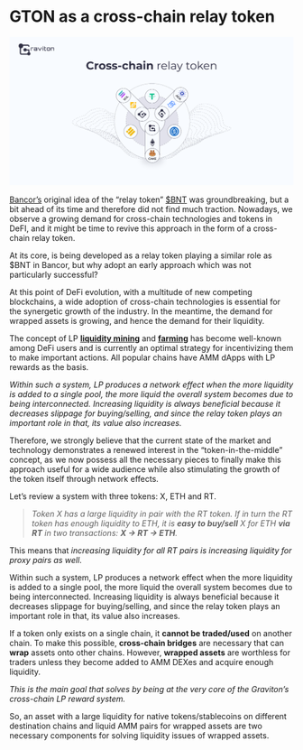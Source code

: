 # GTON as a cross-chain relay token

![](.gitbook/assets/image%20%287%29.png)

[Bancor’s](https://storage.googleapis.com/website-bancor/2018/04/01ba8253-bancor_protocol_whitepaper_en.pdf) original idea of the “relay token” [$BNT](https://www.coingecko.com/en/coins/bancor-network#markets) was groundbreaking, but a bit ahead of its time and therefore did not find much traction. Nowadays, we observe a growing demand for cross-chain technologies and tokens in DeFI, and it might be time to revive this approach in the form of a cross-chain relay token.

At its core, is being developed as a relay token playing a similar role as $BNT in Bancor, but why adopt an early approach which was not particularly successful?

At this point of DeFi evolution, with a multitude of new competing blockchains, a wide adoption of cross-chain technologies is essential for the synergetic growth of the industry. In the meantime, the demand for wrapped assets is growing, and hence the demand for their liquidity.

The concept of LP [**liquidity mining**](https://www.youtube.com/watch?v=cizLhxSKrAc) and [**farming**](https://www.youtube.com/watch?v=ClnnLI1SClA) has become well-known among DeFi users and is currently an optimal strategy for incentivizing them to make important actions. All popular chains have AMM dApps with LP rewards as the basis.

_Within such a system, LP produces a network effect when the more liquidity is added to a single pool, the more liquid the overall system becomes due to being interconnected. Increasing liquidity is always beneficial because it decreases slippage for buying/selling, and since the relay token plays an important role in that, its value also increases._

Therefore, we strongly believe that the current state of the market and technology demonstrates a renewed interest in the “token-in-the-middle” concept, as we now possess all the necessary pieces to finally make this approach useful for a wide audience while also stimulating the growth of the token itself through network effects.

Let’s review a system with three tokens: X, ETH and RT.

> _Token X has a large liquidity in pair with the RT token. If in turn the RT token has enough liquidity to ETH, it is_ _**easy to buy/sell**_ _X for ETH_ _**via RT**_ _in two transactions:_ _**X -&gt; RT -&gt; ETH**._

This means that _increasing liquidity for all RT pairs is increasing liquidity for proxy pairs as well_.

Within such a system, LP produces a network effect when the more liquidity is added to a single pool, the more liquid the overall system becomes due to being interconnected. Increasing liquidity is always beneficial because it decreases slippage for buying/selling, and since the relay token plays an important role in that, its value also increases.

If a token only exists on a single chain, it **cannot be traded/used** on another chain. To make this possible, **cross-chain bridges** are necessary that can **wrap** assets onto other chains. However, **wrapped assets** are worthless for traders unless they become added to AMM DEXes and acquire enough liquidity.

_This is the main goal that solves by being at the very core of the Graviton’s cross-chain LP reward system._

So, an asset with a large liquidity for native tokens/stablecoins on different destination chains and liquid AMM pairs for wrapped assets are two necessary components for solving liquidity issues of wrapped assets.

